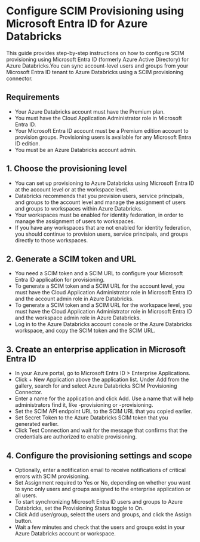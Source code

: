 # Configure SCIM Provisioning using Microsoft Entra ID for Azure Databricks

This guide provides step-by-step instructions on how to configure SCIM provisioning using Microsoft Entra ID (formerly Azure Active Directory) for Azure Databricks.You can sync account-level users and groups from your Microsoft Entra ID tenant to Azure Databricks using a SCIM provisioning connector.

## Requirements
- Your Azure Databricks account must have the Premium plan.
- You must have the Cloud Application Administrator role in Microsoft Entra ID.
- Your Microsoft Entra ID account must be a Premium edition account to provision groups. Provisioning users is available for any Microsoft Entra ID edition.
- You must be an Azure Databricks account admin.

## 1. Choose the provisioning level
- You can set up provisioning to Azure Databricks using Microsoft Entra ID at the account level or at the workspace level.
- Databricks recommends that you provision users, service principals, and groups to the account level and manage the assignment of users and groups to workspaces within Azure Databricks.
- Your workspaces must be enabled for identity federation, in order to manage the assignment of users to workspaces.
- If you have any workspaces that are not enabled for identity federation, you should continue to provision users, service principals, and groups directly to those workspaces.

## 2. Generate a SCIM token and URL
- You need a SCIM token and a SCIM URL to configure your Microsoft Entra ID application for provisioning.
- To generate a SCIM token and a SCIM URL for the account level, you must have the Cloud Application Administrator role in Microsoft Entra ID and the account admin role in Azure Databricks.
- To generate a SCIM token and a SCIM URL for the workspace level, you must have the Cloud Application Administrator role in Microsoft Entra ID and the workspace admin role in Azure Databricks.
- Log in to the Azure Databricks account console or the Azure Databricks workspace, and copy the SCIM token and the SCIM URL.

## 3. Create an enterprise application in Microsoft Entra ID
- In your Azure portal, go to Microsoft Entra ID > Enterprise Applications.
- Click + New Application above the application list. Under Add from the gallery, search for and select Azure Databricks SCIM Provisioning Connector.
- Enter a name for the application and click Add. Use a name that will help administrators find it, like <account-name>-provisioning or <workspace-name>-provisioning.
- Set the SCIM API endpoint URL to the SCIM URL that you copied earlier.
- Set Secret Token to the Azure Databricks SCIM token that you generated earlier.
- Click Test Connection and wait for the message that confirms that the credentials are authorized to enable provisioning.

## 4. Configure the provisioning settings and scope
- Optionally, enter a notification email to receive notifications of critical errors with SCIM provisioning.
- Set Assignment required to Yes or No, depending on whether you want to sync only users and groups assigned to the enterprise application or all users.
- To start synchronizing Microsoft Entra ID users and groups to Azure Databricks, set the Provisioning Status toggle to On.
- Click Add user/group, select the users and groups, and click the Assign button.
- Wait a few minutes and check that the users and groups exist in your Azure Databricks account or workspace.

